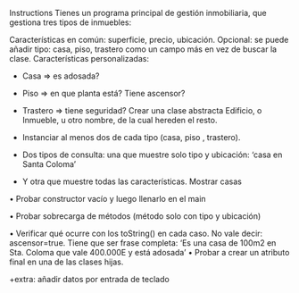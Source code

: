 Instructions
Tienes un programa principal de gestión inmobiliaria, que gestiona tres tipos de inmuebles:

Características en común: superficie, precio, ubicación. Opcional: se puede añadir tipo: casa, piso, trastero
como un campo más en vez de buscar la clase.
Características personalizadas:
- Casa => es adosada?
- Piso => en que planta está? Tiene ascensor?
- Trastero => tiene seguridad?
Crear una clase abstracta Edificio, o Inmueble, u otro nombre, de la cual hereden el resto.

- Instanciar al menos dos de cada tipo (casa, piso , trastero).

- Dos tipos de consulta: una que muestre solo tipo y ubicación: ‘casa en Santa Coloma’

- Y otra que muestre todas las características. Mostrar casas

• Probar constructor vacío y luego llenarlo en el main

• Probar sobrecarga de métodos (método solo con tipo y ubicación)

• Verificar qué ocurre con los toString() en cada caso. No vale decir: ascensor=true. Tiene que ser
frase completa: ‘Es una casa de 100m2 en Sta. Coloma que vale 400.000E y está adosada’
• Probar a crear un atributo final en una de las clases hijas.

+extra: añadir datos por entrada de teclado
